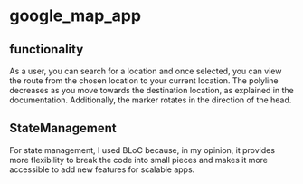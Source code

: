 # google_map_app




## functionality

As a user, you can search for a location and once selected, you can view the route from the chosen location to your current location. The polyline decreases as you move towards the destination location, as explained in the documentation. Additionally, the marker rotates in the direction of the head.

## StateManagement

For state management, I used BLoC because, in my opinion, it provides more flexibility to break the code into small pieces and makes it more accessible to add new features for scalable apps.

